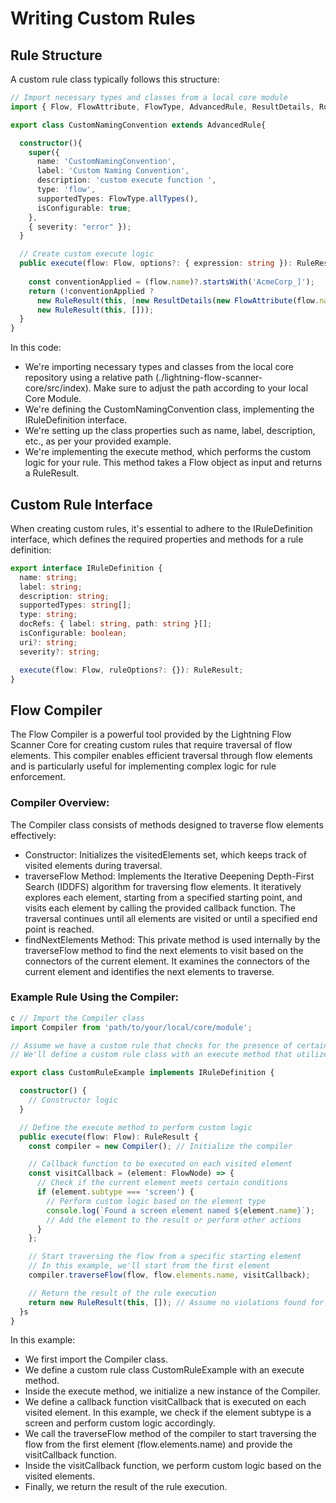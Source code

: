 # Writing Custom Rules

## Rule Structure 
A custom rule class typically follows this structure:

```typescript
// Import necessary types and classes from a local core module
import { Flow, FlowAttribute, FlowType, AdvancedRule, ResultDetails, RuleResult } from './lightning-flow-scanner-core/src/index';

export class CustomNamingConvention extends AdvancedRule{

  constructor(){
    super({
      name: 'CustomNamingConvention',
      label: 'Custom Naming Convention',
      description: 'custom execute function ',
      type: 'flow',
      supportedTypes: FlowType.allTypes(),
      isConfigurable: true;
    },
    { severity: "error" });
  }

  // Create custom execute logic
  public execute(flow: Flow, options?: { expression: string }): RuleResult {
    
    const conventionApplied = (flow.name)?.startsWith('AcmeCorp_]');
    return (!conventionApplied ?
      new RuleResult(this, [new ResultDetails(new FlowAttribute(flow.name, 'name', 'The Name needs to start with AcmeCorp_'))]) :
      new RuleResult(this, []));
  }
}

```

In this code:
- We're importing necessary types and classes from the local core repository using a relative path (./lightning-flow-scanner-core/src/index). Make sure to adjust the path according to your local Core Module.
- We're defining the CustomNamingConvention class, implementing the IRuleDefinition interface.
- We're setting up the class properties such as name, label, description, etc., as per your provided example.
- We're implementing the execute method, which performs the custom logic for your rule. This method takes a Flow object as input and returns a RuleResult.

## Custom Rule Interface

When creating custom rules, it's essential to adhere to the IRuleDefinition interface, which defines the required properties and methods for a rule definition:

```typescript
export interface IRuleDefinition {
  name: string;
  label: string;
  description: string;
  supportedTypes: string[];
  type: string;
  docRefs: { label: string, path: string }[];
  isConfigurable: boolean;
  uri?: string;
  severity?: string;

  execute(flow: Flow, ruleOptions?: {}): RuleResult;
}
```

## Flow Compiler
The Flow Compiler is a powerful tool provided by the Lightning Flow Scanner Core for creating custom rules that require traversal of flow elements. This compiler enables efficient traversal through flow elements and is particularly useful for implementing complex logic for rule enforcement.

### Compiler Overview:
The Compiler class consists of methods designed to traverse flow elements effectively:
- Constructor: Initializes the visitedElements set, which keeps track of visited elements during traversal.
- traverseFlow Method: Implements the Iterative Deepening Depth-First Search (IDDFS) algorithm for traversing flow elements. It iteratively explores each element, starting from a specified starting point, and visits each element by calling the provided callback function. The traversal continues until all elements are visited or until a specified end point is reached.
- findNextElements Method: This private method is used internally by the traverseFlow method to find the next elements to visit based on the connectors of the current element. It examines the connectors of the current element and identifies the next elements to traverse.

### Example Rule Using the Compiler:
```typescript
c // Import the Compiler class
import Compiler from 'path/to/your/local/core/module';

// Assume we have a custom rule that checks for the presence of certain elements in the flow
// We'll define a custom rule class with an execute method that utilizes the Compiler to traverse through flow elements

export class CustomRuleExample implements IRuleDefinition {

  constructor() {
    // Constructor logic
  }

  // Define the execute method to perform custom logic
  public execute(flow: Flow): RuleResult {
    const compiler = new Compiler(); // Initialize the compiler

    // Callback function to be executed on each visited element
    const visitCallback = (element: FlowNode) => {
      // Check if the current element meets certain conditions
      if (element.subtype === 'screen') {
        // Perform custom logic based on the element type
        console.log(`Found a screen element named ${element.name}`);
        // Add the element to the result or perform other actions
      }
    };

    // Start traversing the flow from a specific starting element
    // In this example, we'll start from the first element
    compiler.traverseFlow(flow, flow.elements.name, visitCallback);

    // Return the result of the rule execution
    return new RuleResult(this, []); // Assume no violations found for simplicity
  }s
}
```

In this example:
- We first import the Compiler class.
- We define a custom rule class CustomRuleExample with an execute method.
- Inside the execute method, we initialize a new instance of the Compiler.
- We define a callback function visitCallback that is executed on each visited element. In this example, we check if the element subtype is a screen and perform custom logic accordingly.
- We call the traverseFlow method of the compiler to start traversing the flow from the first element (flow.elements.name) and provide the visitCallback function.
- Inside the visitCallback function, we perform custom logic based on the visited elements.
- Finally, we return the result of the rule execution.